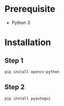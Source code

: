 # Prerequisite
* Python 3

# Installation 

## Step 1
```bash
pip install opencv-python
```

## Step 2
```bash
pip install pyautogui
```
